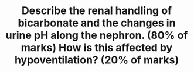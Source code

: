 ---
title: "Describe the renal handling of bicarbonate and the changes in urine pH along the nephron. (80% of marks) How is this affected by hypoventilation? (20% of marks)"
entityType: SAQ
exam: PEX
college: CICM
year: 2010
sitting: B
question: 12
passRate: 27
lo:
- "[[D1 Renal Physiology]]"
- "[[2e]]"
- "[[2k]]"
EC_expectedDomains:
- "For a good answer candidates were expected to mention that bicarbonate is freely filtered, it’s fate along the nephron and that it is not normally found in the urine."
- "Mechanisms by how it is reabsorbed and generated along the different segments of the nephron were expected to be described in some detail."
- "For a good answer candidates were expected to mention that Hypoventilation results in an increase in arterial PCO2 that readily diffuses into tubular cells resulting in increased intracellular H2CO3 and subsequently bicarbonate, that is reabsorbed, and H+ that is secreted."
EC_errorsCommon:
- "This question sought knowledge of an important and basic area of physiology that applies to many circumstances encountered in daily intensive care practice."
- "The last part of this question relating to hypoventilation was poorly answered."
resources:
- "Ganong, Review of Medical Physiology, Ch 39 and 40"
---